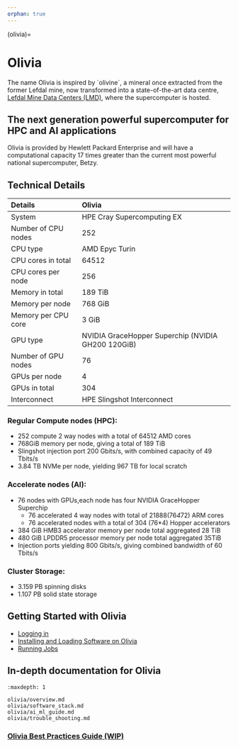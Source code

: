 ```yaml
---
orphan: true
---
```


(olivia)=


# Olivia

The name Olivia is inspired by ´olivine´, a mineral once extracted from the former Lefdal mine, now transformed into a state-of-the-art data centre, [Lefdal Mine Data Centers (LMD)](https://www.lefdalmine.com/), where the supercomputer is hosted. 

## The next generation powerful supercomputer for HPC and AI applications

Olivia is provided by Hewlett Packard Enterprise and will have a computational capacity 17 times greater than the current most powerful national supercomputer, Betzy. 

## Technical Details

| Details     | Olivia     |
| :------------- | :------------- |
| System     | HPE Cray Supercomputing EX  |
| Number of CPU nodes     |     252  |
| CPU type     |        AMD Epyc Turin  |
| CPU cores in total  | 64512 |
| CPU cores per node  | 256 |
| Memory in total    |  189 TiB  |
| Memory per node    |  768 GiB  |
| Memory per CPU core    |  3 GiB  |
| GPU type | NVIDIA GraceHopper Superchip (NVIDIA GH200 120GiB) |
| Number of GPU nodes | 76 |
| GPUs per node | 4 |
| GPUs in total | 304 |
| Interconnect  |  HPE Slingshot Interconnect | 

### Regular Compute nodes (HPC):

- 252 compute 2 way nodes with a total of 64512 AMD cores
- 768GiB memory per node, giving a total of 189 TiB
- Slingshot injection port 200 Gbits/s, with combined capacity of 49 Tbits/s
- 3.84 TB NVMe per node, yielding 967 TB for local scratch

### Accelerate nodes (AI):

- 76 nodes with GPUs,each node has four NVIDIA GraceHopper Superchip
   - 76 accelerated 4 way nodes with total of 21888(76*4*72) ARM cores
   - 76 accelerated nodes with a total of 304 (76*4) Hopper accelerators
- 384 GiB HMB3 accelerator memory per node total aggregated 28 TiB
- 480 GiB LPDDR5 processor memory per node total aggregated 35TiB
- Injection ports yielding 800 Gbits/s, giving combined bandwidth of 60 Tbits/s

### Cluster Storage:

- 3.159 PB spinning disks
- 1.107 PB solid state storage

## Getting Started with Olivia

- [Logging in](logging-in)
- [Installing and Loading Software on Olivia](olivia-software)
- [Running Jobs](running-jobs)

## In-depth documentation for Olivia

```{toctree}
:maxdepth: 1

olivia/overview.md
olivia/software_stack.md
olivia/ai_ml_guide.md
olivia/trouble_shooting.md
```

### [Olivia Best Practices Guide (WIP)](https://docs.google.com/document/d/1J9VBqyProblMLaqp0BYJUaPzVYZVQTMqMVbX2E94JZA/edit?tab=t.0)


